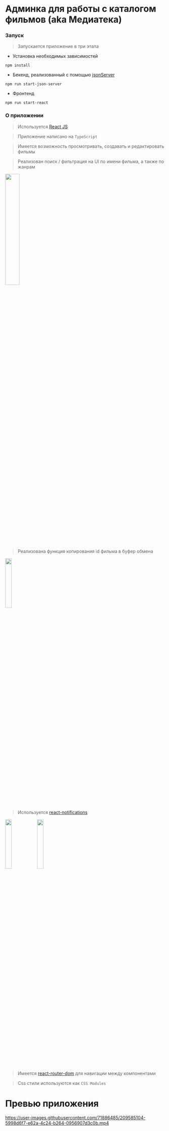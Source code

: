 # Админка для работы с каталогом фильмов (aka Медиатека)

### Запуск
>Запускается приложение в три этапа
* Установка необходимых зависимостей
```
npm install
```
* Бекенд, реализованный с помощью [jsonServer](https://github.com/typicode/json-server#filter)
```
npm run start-json-server
```
* Фронтенд
```
npm run start-react
```

### О приложении
>Используется [React JS](https://reactjs.org/)

>Приложение написано на <code>TypeScript</code>

>Имеется возможность просмотривать, создавать и редактировать фильмы

>Реализован поиск / фильтрация на UI по имени фильма, а также по жанрам

<img src="https://user-images.githubusercontent.com/71886485/209584794-1890f3cd-f4f6-41e1-8d5b-66c1f8f039b2.png" width=30% height=30%>

>Реализована функция копирования id фильма в буфер обмена

<img src="https://user-images.githubusercontent.com/71886485/209584868-bc0b1e3a-89c8-4b2c-87bf-6cb1c800d90a.png" width=20% height=20%>

>Используется [react-notifications](https://www.npmjs.com/package/react-notifications?activeTab=readme)

<img src="https://user-images.githubusercontent.com/71886485/209584955-3214a35a-10b4-4009-bfa9-c5d750f7b879.png" width=20% height=20%><img src="https://user-images.githubusercontent.com/71886485/209584980-baee8062-3f92-4998-9724-8f654c69d263.png" width=20% height=20%>

>Имеется [react-router-dom](https://www.npmjs.com/package/react-router-dom) для навигации между компонентами

>Css стили используются как <code>CSS Modules</code>

# Превью приложения

https://user-images.githubusercontent.com/71886485/209585104-5998d6f7-e62a-4c24-b264-0956907d3c0b.mp4


